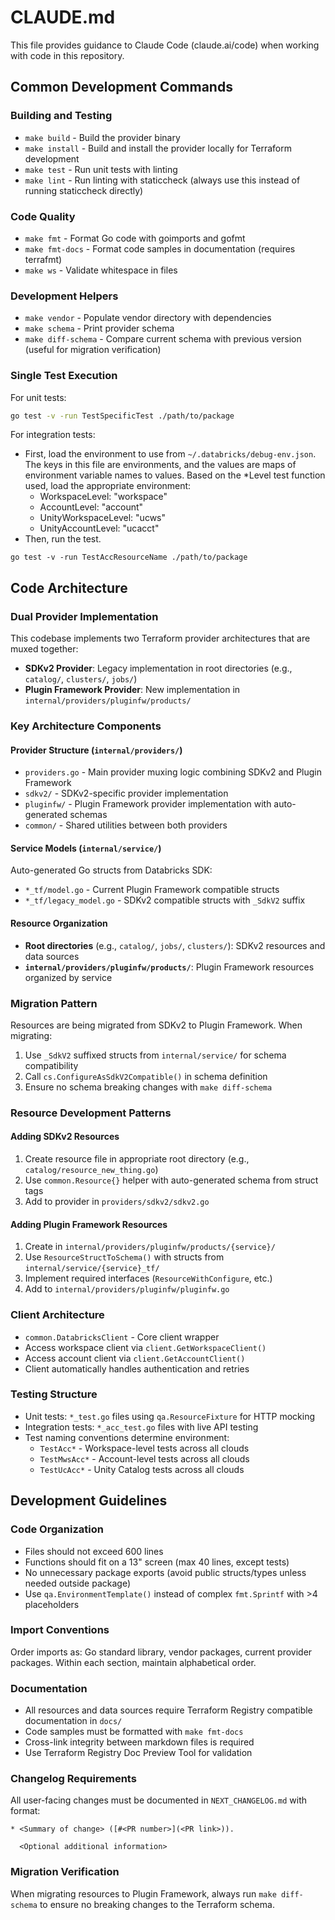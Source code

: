 # CLAUDE.md

This file provides guidance to Claude Code (claude.ai/code) when working with code in this repository.

## Common Development Commands

### Building and Testing
- `make build` - Build the provider binary
- `make install` - Build and install the provider locally for Terraform development
- `make test` - Run unit tests with linting
- `make lint` - Run linting with staticcheck (always use this instead of running staticcheck directly)

### Code Quality
- `make fmt` - Format Go code with goimports and gofmt
- `make fmt-docs` - Format code samples in documentation (requires terrafmt)
- `make ws` - Validate whitespace in files

### Development Helpers
- `make vendor` - Populate vendor directory with dependencies
- `make schema` - Print provider schema
- `make diff-schema` - Compare current schema with previous version (useful for migration verification)

### Single Test Execution
For unit tests:
```bash
go test -v -run TestSpecificTest ./path/to/package
```

For integration tests:
- First, load the environment to use from `~/.databricks/debug-env.json`. The keys in this file are environments, and the values are
  maps of environment variable names to values. Based on the *Level test function used, load the appropriate environment:
  - WorkspaceLevel: "workspace"
  - AccountLevel: "account"
  - UnityWorkspaceLevel: "ucws"
  - UnityAccountLevel: "ucacct"
- Then, run the test.
```
go test -v -run TestAccResourceName ./path/to/package
```

## Code Architecture

### Dual Provider Implementation
This codebase implements two Terraform provider architectures that are muxed together:
- **SDKv2 Provider**: Legacy implementation in root directories (e.g., `catalog/`, `clusters/`, `jobs/`)
- **Plugin Framework Provider**: New implementation in `internal/providers/pluginfw/products/`

### Key Architecture Components

#### Provider Structure (`internal/providers/`)
- `providers.go` - Main provider muxing logic combining SDKv2 and Plugin Framework
- `sdkv2/` - SDKv2-specific provider implementation
- `pluginfw/` - Plugin Framework provider implementation with auto-generated schemas
- `common/` - Shared utilities between both providers

#### Service Models (`internal/service/`)
Auto-generated Go structs from Databricks SDK:
- `*_tf/model.go` - Current Plugin Framework compatible structs
- `*_tf/legacy_model.go` - SDKv2 compatible structs with `_SdkV2` suffix

#### Resource Organization
- **Root directories** (e.g., `catalog/`, `jobs/`, `clusters/`): SDKv2 resources and data sources
- **`internal/providers/pluginfw/products/`**: Plugin Framework resources organized by service

### Migration Pattern
Resources are being migrated from SDKv2 to Plugin Framework. When migrating:
1. Use `_SdkV2` suffixed structs from `internal/service/` for schema compatibility
2. Call `cs.ConfigureAsSdkV2Compatible()` in schema definition
3. Ensure no schema breaking changes with `make diff-schema`

### Resource Development Patterns

#### Adding SDKv2 Resources
1. Create resource file in appropriate root directory (e.g., `catalog/resource_new_thing.go`)
2. Use `common.Resource{}` helper with auto-generated schema from struct tags
3. Add to provider in `providers/sdkv2/sdkv2.go`

#### Adding Plugin Framework Resources
1. Create in `internal/providers/pluginfw/products/{service}/`
2. Use `ResourceStructToSchema()` with structs from `internal/service/{service}_tf/`
3. Implement required interfaces (`ResourceWithConfigure`, etc.)
4. Add to `internal/providers/pluginfw/pluginfw.go`

### Client Architecture
- `common.DatabricksClient` - Core client wrapper
- Access workspace client via `client.GetWorkspaceClient()`
- Access account client via `client.GetAccountClient()`
- Client automatically handles authentication and retries

### Testing Structure
- Unit tests: `*_test.go` files using `qa.ResourceFixture` for HTTP mocking
- Integration tests: `*_acc_test.go` files with live API testing
- Test naming conventions determine environment:
  - `TestAcc*` - Workspace-level tests across all clouds
  - `TestMwsAcc*` - Account-level tests across all clouds
  - `TestUcAcc*` - Unity Catalog tests across all clouds

## Development Guidelines

### Code Organization
- Files should not exceed 600 lines
- Functions should fit on a 13" screen (max 40 lines, except tests)
- No unnecessary package exports (avoid public structs/types unless needed outside package)
- Use `qa.EnvironmentTemplate()` instead of complex `fmt.Sprintf` with >4 placeholders

### Import Conventions
Order imports as: Go standard library, vendor packages, current provider packages.
Within each section, maintain alphabetical order.

### Documentation
- All resources and data sources require Terraform Registry compatible documentation in `docs/`
- Code samples must be formatted with `make fmt-docs`
- Cross-link integrity between markdown files is required
- Use Terraform Registry Doc Preview Tool for validation

### Changelog Requirements
All user-facing changes must be documented in `NEXT_CHANGELOG.md` with format:
```
* <Summary of change> ([#<PR number>](<PR link>)).

  <Optional additional information>
```

### Migration Verification
When migrating resources to Plugin Framework, always run `make diff-schema` to ensure no breaking changes to the Terraform schema.
